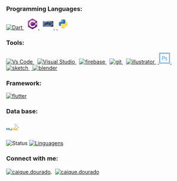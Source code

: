 <h3 align="left">Programming Languages:</h3>
<p align="left"> <a href="https://dart.dev/" target="_blank"><img src="https://www.vectorlogo.zone/logos/dartlang/dartlang-icon.svg" alt="Dart" width="30" height="30"/> </a>&nbsp; <a href="https://www.w3schools.com/cs/" target="_blank"> <img src="https://raw.githubusercontent.com/devicons/devicon/master/icons/csharp/csharp-original.svg" alt="csharp" width="30" height="30"/> </a>&nbsp; <a href="https://www.php.net" target="_blank"> <img src="https://raw.githubusercontent.com/devicons/devicon/master/icons/php/php-original.svg" alt="php" width="30" height="30"/> </a> &nbsp;<a href="https://www.python.org" target="_blank"> <img src="https://raw.githubusercontent.com/devicons/devicon/master/icons/python/python-original.svg" alt="python" width="30" height="30"/> </a> </p>

<h3 align="left">Tools:</h3>
<p align="left"> <a href="https://code.visualstudio.com/" target="_blank"> <img src="https://cdn.worldvectorlogo.com/logos/visual-studio-code-1.svg" alt="Vs Code" width="30" height="30"/> </a>&nbsp; <a href="https://visualstudio.microsoft.com/pt-br/" target="_blank"> <img src="https://cdn.worldvectorlogo.com/logos/visual-studio-2013.svg" alt="Visual Studio" width="30" height="30"/> </a>&nbsp; <a href="https://firebase.google.com/" target="_blank"> <img src="https://www.vectorlogo.zone/logos/firebase/firebase-icon.svg" alt="firebase" width="30" height="30"/> </a>&nbsp; <a href="https://git-scm.com/" target="_blank"> <img src="https://www.vectorlogo.zone/logos/git-scm/git-scm-icon.svg" alt="git" width="30" height="30"/> </a>&nbsp; <a href="https://www.adobe.com/in/products/illustrator.html" target="_blank"> <img src="https://www.vectorlogo.zone/logos/adobe_illustrator/adobe_illustrator-icon.svg" alt="illustrator" width="30" height="30"/> </a> &nbsp;<a href="https://www.photoshop.com/en" target="_blank"> <img src="https://raw.githubusercontent.com/devicons/devicon/master/icons/photoshop/photoshop-line.svg" alt="photoshop" width="30" height="30"/> </a>&nbsp; <a href="https://www.sketch.com/" target="_blank"> <img src="https://www.vectorlogo.zone/logos/sketchapp/sketchapp-icon.svg" alt="sketch" width="30" height="30"/> </a> &nbsp;<a href="https://www.blender.org/" target="_blank"> <img src="https://download.blender.org/branding/community/blender_community_badge_white.svg" alt="blender" width="30" height="30"/> </a> </p>

<h3 align="left">Framework:</h3>
<p align="left"> <a href="https://flutter.dev" target="_blank"> <img src="https://www.vectorlogo.zone/logos/flutterio/flutterio-icon.svg" alt="flutter" width="30" height="30"/> </a> </p>

<h3 align="left">Data base:</h3>
<a href="https://www.mysql.com/" target="_blank"> <img src="https://raw.githubusercontent.com/devicons/devicon/master/icons/mysql/mysql-original-wordmark.svg" alt="mysql" width="35" height="35"/> </a>


![Status](https://github-readme-stats.vercel.app/api?username=caique-dourado&theme=dark)&nbsp;[![Linguagens](https://github-readme-stats.vercel.app/api/top-langs/?username=caique-dourado&layout=compact&theme=dark)](https://github.com/caique-dourado)

<h3 align="left">Connect with me:</h3>
<p align="left">
<a href="https://linkedin.com/in/caique-dourado-a1431a185" target="blank"><img align="center" src="https://raw.githubusercontent.com/rahuldkjain/github-profile-readme-generator/master/src/images/icons/Social/linked-in-alt.svg" alt="caique.dourado" height="30" width="30" /> </a> &nbsp;
<a href="https://instagram.com/caique.dourado" target="blank"><img align="center" src="https://raw.githubusercontent.com/rahuldkjain/github-profile-readme-generator/master/src/images/icons/Social/instagram.svg" alt="caique.dourado" height="30" width="30" /></a>
</p>

